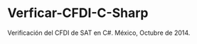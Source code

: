 Verficar-CFDI-C-Sharp
=====================

Verificación del CFDI de SAT en C#. México, Octubre de 2014.
